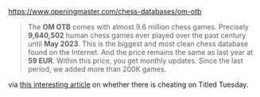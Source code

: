 https://www.openingmaster.com/chess-databases/om-otb

> The **OM OTB** comes with almost 9.6 million chess games. Precisely **9,640,502** human chess games ever played over the past century until **May 2023**. This is the biggest and most clean chess database found on the Internet. And the price remains the same as last year at **59 EUR**. Within this price, you get monthly updates. Since the last period, we added more than 200K games.

via [this interesting article](https://dorianquelle.github.io/blog/How-To-Catch-Smart-Cheaters/) on whether there is cheating on Titled Tuesday.